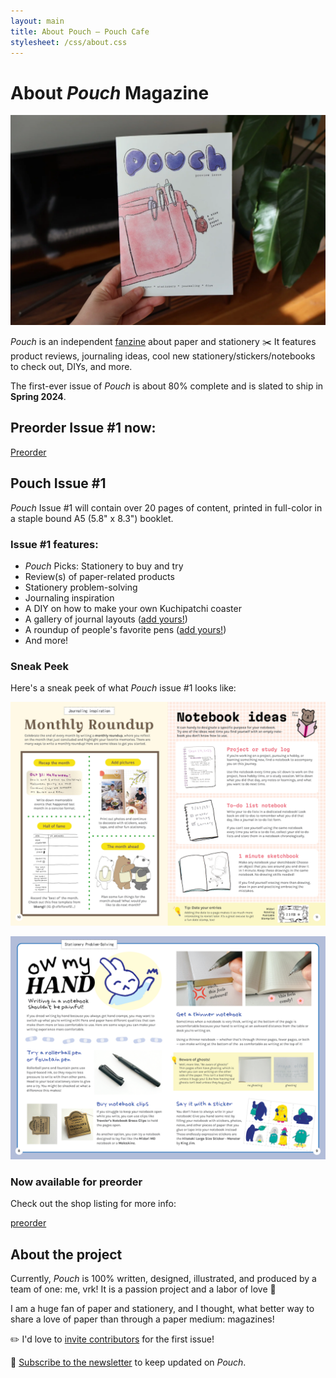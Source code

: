 ```yaml
---
layout: main
title: About Pouch — Pouch Cafe
stylesheet: /css/about.css
---
```


<div class="page">

# About _Pouch_ Magazine

<img src="/images/pouch-photo.jpeg">

_Pouch_ is an independent [fanzine](https://en.wikipedia.org/wiki/Fanzine) about paper and stationery ✂️ It features product reviews, journaling ideas, cool new stationery/stickers/notebooks to check out,  DIYs, and more.

The first-ever issue of _Pouch_ is about 80% complete and is slated to ship in **Spring 2024**.

## Preorder Issue #1 now:

<p class="center">
<a href="https://pouchcafe.gumroad.com/l/pouch-01" class="button">Preorder</a>
</p>

## Pouch Issue #1

_Pouch_ Issue #1 will contain over 20 pages of content, printed in full-color in a staple bound A5 (5.8" x 8.3") booklet.



### Issue #1 features:

- _Pouch_ Picks: Stationery to buy and try
- Review(s) of paper-related products
- Stationery problem-solving
- Journaling inspiration
- A DIY on how to make your own Kuchipatchi coaster
- A gallery of journal layouts ([add yours!](/contribute))
- A roundup of people's favorite pens ([add yours!](contribute))
- And more!

### Sneak Peek

Here's a sneak peek of what _Pouch_ issue #1 looks like:

<p>
<img src="/images/pouch-preview-spreads2.png">
</p>

<p>
<img src="/images/pouch-preview-spreads.png">
</p>

### Now available for preorder

Check out the shop listing for more info: 

<p class="center">
<a href="https://pouchcafe.gumroad.com/l/pouch-01" class="button">preorder</a>
</p>

## About the project

Currently, _Pouch_ is 100% written, designed, illustrated, and produced by a team of one: me, vrk! It is a passion project and a labor of love 💖

I am a huge fan of paper and stationery, and I thought, what better way to share a love of paper than through a paper medium: magazines!

✏️ I'd love to [invite contributors](/contribute) for the first issue!

💌 [Subscribe to the newsletter](https://pouchcafe.gumroad.com/subscribe) to keep updated on _Pouch_. 

</div>